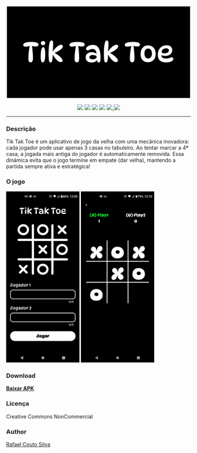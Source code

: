 <p align="center">
   <img src="./assets/readme/logo.png"> 
</p>
<p align="center">
<span>
    <img src="https://img.shields.io/badge/dart-%230175C2.svg?style=for-the-badge&logo=dart&logoColor=white">
    <img src="https://img.shields.io/badge/flutter-%230175C2.svg?style=for-the-badge&logo=flutter&logoColor=white">
    <img src="https://img.shields.io/badge/mobile-%230175C2.svg?style=for-the-badge&logoColor=white">
    <img src="https://img.shields.io/badge/android-%230175C2.svg?style=for-the-badge&logoColor=white">
    <a href="./LICENSE">
        <img src="https://img.shields.io/badge/licença-CCNC-blue?style=for-the-badge">
    </a>
    <img src="https://img.shields.io/badge/mantido-sim-blue?style=for-the-badge">
</span>
</p>
<hr></hr>
<h3>Descrição</h3>
<p>
    Tik Tak Toe é um aplicativo de jogo da velha com uma mecânica inovadora: cada jogador pode usar apenas 3 casas no tabuleiro. Ao tentar marcar a 4ª casa, a jogada mais antiga do jogador é automaticamente removida. Essa dinâmica evita que o jogo termine em empate (dar velha), mantendo a partida sempre ativa e estratégica!
</p>
<h3>O jogo</h3>
<p>
<img src="./assets/readme/screen1.jpg" width="200">
<img src="./assets/readme/screen2.jpg" width="200">
</p>
<h3>Download</h3>
<a href="./assets/readme/tiktaktoe.apk" download>
    <strong>
        <p>Baixar APK</p>
    </strong>
</a>
<h3>Licença</h3>
<p>Creative Commons NonCommercial</p>
<h3>Author</h3>
<a href="https://www.linkedin.com/in/rafa-couto/"> 
    <p>Rafael Couto Silva</p>
</a>
